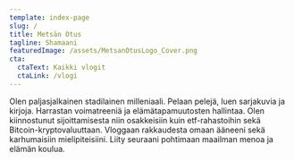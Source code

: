 ```yaml
---
template: index-page
slug: /
title: Metsän Otus
tagline: Shamaani
featuredImage: /assets/MetsanOtusLogo_Cover.png
cta:
  ctaText: Kaikki vlogit
  ctaLink: /vlogi
---
```

Olen paljasjalkainen stadilainen milleniaali. Pelaan pelejä, luen sarjakuvia ja kirjoja. Harrastan voimatreeniä ja elämätapamuutosten hallintaa. Olen kiinnostunut sijoittamisesta niin osakkeisiin kuin etf-rahastoihin sekä Bitcoin-kryptovaluuttaan. Vloggaan rakkaudesta omaan ääneeni sekä karhumaisiin mielipiteisiini. Liity seuraani pohtimaan maailman menoa ja elämän koulua.